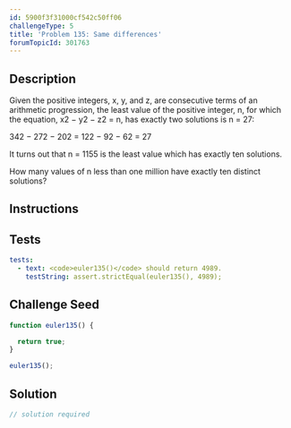 ```yaml
---
id: 5900f3f31000cf542c50ff06
challengeType: 5
title: 'Problem 135: Same differences'
forumTopicId: 301763
---
```


## Description

<section id='description'>

Given the positive integers, x, y, and z, are consecutive terms of an arithmetic progression, the least value of the positive integer, n, for which the equation, x2 − y2 − z2 = n, has exactly two solutions is n = 27:

342 − 272 − 202 = 122 − 92 − 62 = 27

It turns out that n = 1155 is the least value which has exactly ten solutions.

How many values of n less than one million have exactly ten distinct solutions?

</section>

## Instructions

<section id='instructions'>

</section>

## Tests

<section id='tests'>

```yml
tests:
  - text: <code>euler135()</code> should return 4989.
    testString: assert.strictEqual(euler135(), 4989);

```

</section>

## Challenge Seed

<section id='challengeSeed'>

<div id='js-seed'>

```js
function euler135() {

  return true;
}

euler135();
```

</div>

</section>

## Solution

<section id='solution'>

```js
// solution required
```

</section>
